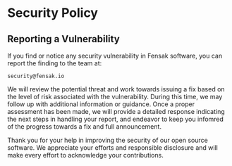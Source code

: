 # Security Policy

## Reporting a Vulnerability

If you find or notice any security vulnerability in Fensak software, you can report the finding to the team at:

    security@fensak.io

We will review the potential threat and work towards issuing a fix based on the level of risk associated with the
vulnerability. During this time, we may follow up with additional information or guidance. Once a proper assessment has
been made, we will provide a detailed response indicating the next steps in handling your report, and endeavor to keep
you infomred of the progress towards a fix and full announcement.

Thank you for your help in improving the security of our open source software. We appreciate your efforts and
responsible disclosure and will make every effort to acknowledge your contributions.
